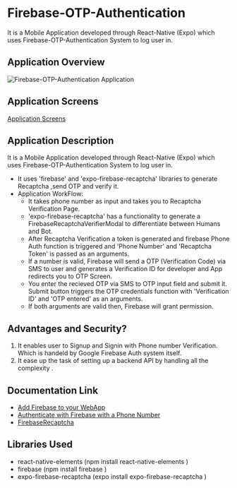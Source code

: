 # Firebase-OTP-Authentication

It is a Mobile Application developed through React-Native (Expo) which uses Firebase-OTP-Authentication System to log user in.

## Application Overview

![Firebase-OTP-Authentication Application](images/ApplicationOverview/AppOverView.gif)

## Application Screens

[Application Screens](images/ApplicationScreens)

## Application Description

It is a Mobile Application developed through React-Native (Expo) which uses Firebase-OTP-Authentication System to log user in.

- It uses 'firebase' and 'expo-firebase-recaptcha' libraries to generate Recaptcha ,send OTP and verify it.
- Application WorkFlow:
  - It takes phone number as input and takes you to Recaptcha Verification Page.
  - 'expo-firebase-recaptcha' has a functionality to generate a FirebaseRecaptchaVerifierModal to differentiate between Humans and Bot.
  - After Recaptcha Verification a token is generated and firebase Phone Auth function is triggered and 'Phone Number' and 'Recaptcha Token' is passed as an arguments.
  - If a number is valid, Firebase will send a OTP (Verification Code) via SMS to user and generates a Verification ID for developer and App redirects you to OTP Screen.
  - You enter the recieved OTP via SMS to OTP input field and submit it. Submit button triggers the OTP credentials function with 'Verification ID' and 'OTP entered' as an arguments.
  - If both arguments are valid then, Firebase will grant permission.

## Advantages and Security?

1. It enables user to Signup and Signin with Phone number Verification. Which is handeld by Google Firebase Auth system itself.
2. It ease up the task of setting up a backend API by handling all the complexity .

## Documentation Link

- [Add Firebase to your WebApp](https://firebase.google.com/docs/web/setup)
- [Authenticate with Firebase with a Phone Number](https://firebase.google.com/docs/auth/web/phone-auth)
- [FirebaseRecaptcha](https://docs.expo.io/versions/latest/sdk/firebase-recaptcha/)

## Libraries Used

- react-native-elements (npm install react-native-elements )
- firebase (npm install firebase )
- expo-firebase-recaptcha (expo install expo-firebase-recaptcha )
